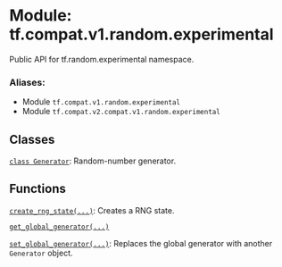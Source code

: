 <div itemscope itemtype="http://developers.google.com/ReferenceObject">
<meta itemprop="name" content="tf.compat.v1.random.experimental" />
<meta itemprop="path" content="Stable" />
</div>

# Module: tf.compat.v1.random.experimental

Public API for tf.random.experimental namespace.

### Aliases:

* Module `tf.compat.v1.random.experimental`
* Module `tf.compat.v2.compat.v1.random.experimental`

<!-- Placeholder for "Used in" -->


## Classes

[`class Generator`](../../../../tf/random/experimental/Generator.md): Random-number generator.

## Functions

[`create_rng_state(...)`](../../../../tf/random/experimental/create_rng_state.md): Creates a RNG state.

[`get_global_generator(...)`](../../../../tf/random/experimental/get_global_generator.md)

[`set_global_generator(...)`](../../../../tf/random/experimental/set_global_generator.md): Replaces the global generator with another `Generator` object.

